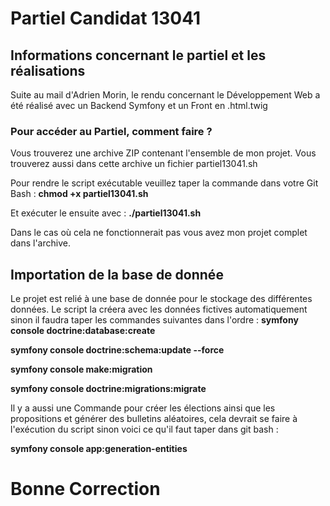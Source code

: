# Partiel Candidat 13041

## Informations concernant le partiel et les réalisations

Suite au mail d'Adrien Morin, le rendu concernant le Développement Web
a été réalisé avec un Backend Symfony et un Front en .html.twig

### Pour accéder au Partiel, comment faire ?

Vous trouverez une archive ZIP contenant l'ensemble de mon projet.
Vous trouverez aussi dans cette archive un fichier partiel13041.sh

Pour rendre le script exécutable veuillez taper la commande dans votre Git Bash : 
**chmod +x partiel13041.sh**

Et exécuter le ensuite avec : 
**./partiel13041.sh**

Dans le cas où cela ne fonctionnerait pas vous avez mon projet complet dans l'archive.

## Importation de la base de donnée

Le projet est relié à une base de donnée pour le stockage des différentes données. 
Le script la créera avec les données fictives automatiquement sinon il faudra taper les commandes suivantes dans l'ordre : 
**symfony console doctrine:database:create**

**symfony console doctrine:schema:update --force**

**symfony console make:migration**

**symfony console doctrine:migrations:migrate**

Il y a aussi une Commande pour créer les élections ainsi que les propositions et générer des bulletins aléatoires, cela devrait se faire
à l'exécution du script sinon voici ce qu'il faut taper dans git bash : 

**symfony console app:generation-entities**

# Bonne Correction